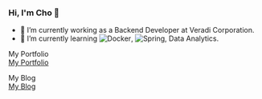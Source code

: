 ### Hi, I'm Cho 👋
- 🌱 I’m currently working as a Backend Developer at Veradi Corporation.
- 🌱 I’m currently learning ![Docker](https://img.shields.io/badge/-Docker-eee?style=flat-square&logo=docker&logoColor=2496ed), ![Spring](https://img.shields.io/badge/-Spring-eee?style=flat-square&logo=spring&logoColor=6DB33F), Data Analytics.


My Portfolio   
[My Portfolio](https://www.notion.so/Choeunhak-92451136de1042169915d356773d8f9c)

My Blog   
[My Blog](https://durumiss.tistory.com/)
